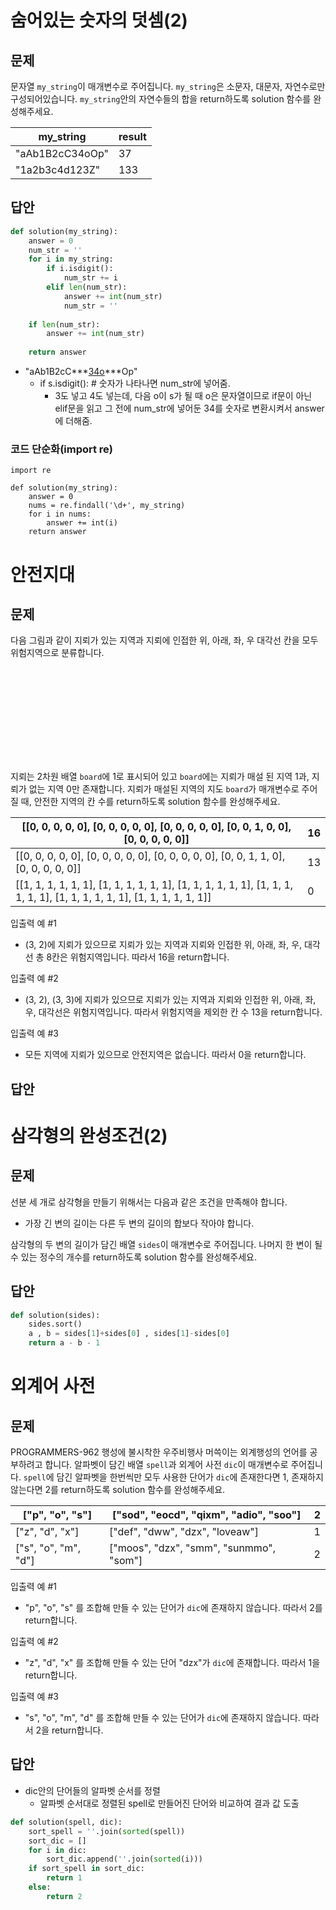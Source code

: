 # 숨어있는 숫자의 덧셈(2)

## 문제

문자열 `my_string`이 매개변수로 주어집니다. `my_string`은 소문자, 대문자, 자연수로만 구성되어있습니다. `my_string`안의 자연수들의 합을 return하도록 solution 함수를 완성해주세요.

| my_string       | result |
| --------------- | ------ |
| "aAb1B2cC34oOp" | 37     |
| "1a2b3c4d123Z"  | 133    |



## 답안

```py
def solution(my_string):
    answer = 0
    num_str = ''
    for i in my_string:
        if i.isdigit():
            num_str += i
        elif len(num_str): 
            answer += int(num_str)
            num_str = ''
            
    if len(num_str):
        answer += int(num_str)
        
    return answer
```

-   "aAb1B2cC***<u>34o</u>***Op"
    -   if s.isdigit(): # 숫자가 나타나면 num_str에 넣어줌.
        -   3도 넣고 4도 넣는데, 다음 o이 s가 될 때 o은 문자열이므로 if문이 아닌 elif문을 읽고 그 전에 num_str에 넣어둔 34를 숫자로 변환시켜서 answer에 더해줌.

### 코드 단순화(import re)

```
import re

def solution(my_string):
    answer = 0
    nums = re.findall('\d+', my_string)
    for i in nums:
        answer += int(i)
    return answer
```







# 안전지대

## 문제

다음 그림과 같이 지뢰가 있는 지역과 지뢰에 인접한 위, 아래, 좌, 우 대각선 칸을 모두 위험지역으로 분류합니다.

![image.png](C:\CodingTestPractice\assets\221014.py)

지뢰는 2차원 배열 `board`에 1로 표시되어 있고 `board`에는 지뢰가 매설 된 지역 1과, 지뢰가 없는 지역 0만 존재합니다.
지뢰가 매설된 지역의 지도 `board`가 매개변수로 주어질 때, 안전한 지역의 칸 수를 return하도록 solution 함수를 완성해주세요.



| [[0, 0, 0, 0, 0], [0, 0, 0, 0, 0], [0, 0, 0, 0, 0], [0, 0, 1, 0, 0], [0, 0, 0, 0, 0]] | 16   |
| ------------------------------------------------------------ | ---- |
| [[0, 0, 0, 0, 0], [0, 0, 0, 0, 0], [0, 0, 0, 0, 0], [0, 0, 1, 1, 0], [0, 0, 0, 0, 0]] | 13   |
| [[1, 1, 1, 1, 1, 1], [1, 1, 1, 1, 1, 1], [1, 1, 1, 1, 1, 1], [1, 1, 1, 1, 1, 1], [1, 1, 1, 1, 1, 1], [1, 1, 1, 1, 1, 1]] | 0    |

입출력 예 #1

-   (3, 2)에 지뢰가 있으므로 지뢰가 있는 지역과 지뢰와 인접한 위, 아래, 좌, 우, 대각선 총 8칸은 위험지역입니다. 따라서 16을 return합니다.

입출력 예 #2

-   (3, 2), (3, 3)에 지뢰가 있으므로 지뢰가 있는 지역과 지뢰와 인접한 위, 아래, 좌, 우, 대각선은 위험지역입니다. 따라서 위험지역을 제외한 칸 수 13을 return합니다.

입출력 예 #3

-   모든 지역에 지뢰가 있으므로 안전지역은 없습니다. 따라서 0을 return합니다.



## 답안





# 삼각형의 완성조건(2)

## 문제

선분 세 개로 삼각형을 만들기 위해서는 다음과 같은 조건을 만족해야 합니다.

-   가장 긴 변의 길이는 다른 두 변의 길이의 합보다 작아야 합니다.

삼각형의 두 변의 길이가 담긴 배열 `sides`이 매개변수로 주어집니다. 나머지 한 변이 될 수 있는 정수의 개수를 return하도록 solution 함수를 완성해주세요.



## 답안

```py
def solution(sides):
    sides.sort()
    a , b = sides[1]+sides[0] , sides[1]-sides[0]
    return a - b - 1
```





# 외계어 사전

## 문제

PROGRAMMERS-962 행성에 불시착한 우주비행사 머쓱이는 외계행성의 언어를 공부하려고 합니다. 알파벳이 담긴 배열 `spell`과 외계어 사전 `dic`이 매개변수로 주어집니다. `spell`에 담긴 알파벳을 한번씩만 모두 사용한 단어가 `dic`에 존재한다면 1, 존재하지 않는다면 2를 return하도록 solution 함수를 완성해주세요.

| ["p", "o", "s"]      | ["sod", "eocd", "qixm", "adio", "soo"]  | 2    |
| -------------------- | --------------------------------------- | ---- |
| ["z", "d", "x"]      | ["def", "dww", "dzx", "loveaw"]         | 1    |
| ["s", "o", "m", "d"] | ["moos", "dzx", "smm", "sunmmo", "som"] | 2    |

입출력 예 #1

-   "p", "o", "s" 를 조합해 만들 수 있는 단어가 `dic`에 존재하지 않습니다. 따라서 2를 return합니다.

입출력 예 #2

-   "z", "d", "x" 를 조합해 만들 수 있는 단어 "dzx"가 `dic`에 존재합니다. 따라서 1을 return합니다.

입출력 예 #3

-   "s", "o", "m", "d" 를 조합해 만들 수 있는 단어가 `dic`에 존재하지 않습니다. 따라서 2을 return합니다.



## 답안

-   dic안의 단어들의 알파벳 순서를 정렬
    -   알파벳 순서대로 정렬된 spell로 만들어진 단어와 비교하여 결과 값 도출

```py
def solution(spell, dic):
    sort_spell = ''.join(sorted(spell))
    sort_dic = []
    for i in dic:
        sort_dic.append(''.join(sorted(i)))
    if sort_spell in sort_dic:
        return 1
    else:
        return 2
```

